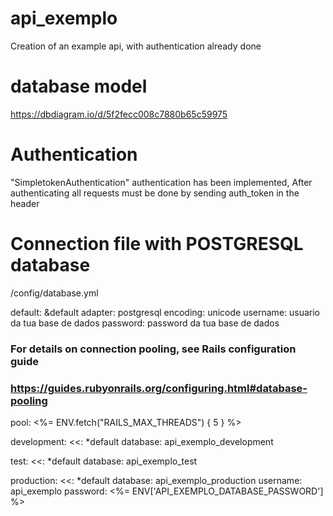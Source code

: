 # api_exemplo
Creation of an example api, with authentication already done

# database model
https://dbdiagram.io/d/5f2fecc008c7880b65c59975

# Authentication

"SimpletokenAuthentication" authentication has been implemented,
After authenticating all requests must be done by sending auth_token in the header

# Connection file with POSTGRESQL database

/config/database.yml

default: &default
  adapter: postgresql
  encoding: unicode
  username: usuario da tua base de dados
  password: password da tua base de dados
  ### For details on connection pooling, see Rails configuration guide
  ### https://guides.rubyonrails.org/configuring.html#database-pooling
  pool: <%= ENV.fetch("RAILS_MAX_THREADS") { 5 } %>

development:
  <<: *default
  database: api_exemplo_development

test:
  <<: *default
  database: api_exemplo_test

production:
  <<: *default
  database: api_exemplo_production
  username: api_exemplo
  password: <%= ENV['API_EXEMPLO_DATABASE_PASSWORD'] %>
